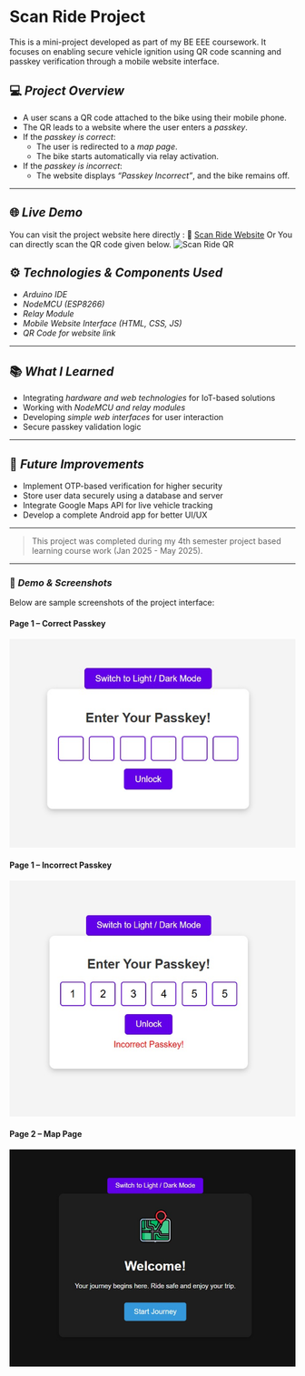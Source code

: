 # Scan Ride Project

This is a mini-project developed as part of my BE EEE coursework. It focuses on enabling secure vehicle ignition using QR code scanning and passkey verification through a mobile website interface.

## 💻 *Project Overview*

- A user scans a QR code attached to the bike using their mobile phone.
- The QR leads to a website where the user enters a *passkey*.
- If the *passkey is correct*:
  - The user is redirected to a *map page*.
  - The bike starts automatically via relay activation.
- If the *passkey is incorrect*:
  - The website displays *“Passkey Incorrect”*, and the bike remains off.

---

## 🌐 *Live Demo*

You can visit the project website here directly : 🔗 [Scan Ride Website](https://scan-ride.vercel.app/)
Or 
You can directly scan the QR code given below.
![Scan Ride QR](https://github.com/user-attachments/assets/6b26ed45-4147-4b58-8fe6-78e20a30cc53)




## ⚙ *Technologies & Components Used*

- *Arduino IDE*
- *NodeMCU (ESP8266)*
- *Relay Module*
- *Mobile Website Interface (HTML, CSS, JS)*
- *QR Code for website link*

---

## 📚 *What I Learned*

- Integrating *hardware and web technologies* for IoT-based solutions
- Working with *NodeMCU and relay modules*
- Developing *simple web interfaces* for user interaction
- Secure passkey validation logic

---

## 🚀 *Future Improvements*

- Implement OTP-based verification for higher security  
- Store user data securely using a database and server  
- Integrate Google Maps API for live vehicle tracking  
- Develop a complete Android app for better UI/UX

---

> This project was completed during my 4th semester project based learning course work (Jan 2025 - May 2025).
---

### 📸 *Demo & Screenshots*


Below are sample screenshots of the project interface:

#### Page 1 – Correct Passkey
![Page 1 – Correct Passkey](Page%201.jpg)

#### Page 1 – Incorrect Passkey
![Page 1 – Incorrect Passkey](Page%201%20-%20incorrect%20passkey.jpg)

#### Page 2 – Map Page
![Page 2 – Map Page](Page%202.jpg)


